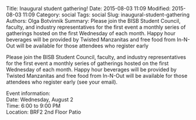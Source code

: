 Title: Inaugural student gathering!
Date: 2015-08-03 11:09
Modified: 2015-08-03 11:09
Category: social
Tags: social
Slug: inaugural-student-gathering
Authors: Olga Botvinnik
Summary: Please join the BISB Student Council, faculty, and industry representatives for the first event a monthly series of gatherings hosted on the first Wednesday of each month.  Happy hour beverages will be provided by Twisted Manzanitas and free food from In-N-Out will be available for those attendees who register early

Please join the BISB Student Council, faculty, and industry representatives for the first event a monthly series of gatherings hosted on the first Wednesday of each month.  Happy hour beverages will be provided by Twisted Manzanitas and free food from In-N-Out will be available for those attendees who register early (see your email).

Event information:<br>
Date: Wednesday, August 2<br>
Time: 6:00 to 9:00 PM<br>
Location: BRF2 2nd Floor Patio<br>
